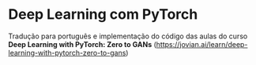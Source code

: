 # **Deep Learning com PyTorch**

Tradução para português e implementação do código das aulas do curso **Deep Learning with PyTorch: Zero to GANs** (https://jovian.ai/learn/deep-learning-with-pytorch-zero-to-gans)